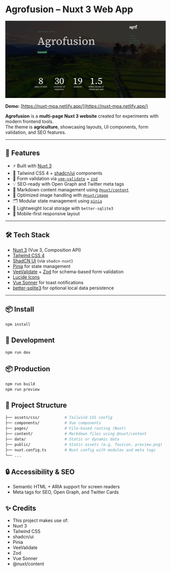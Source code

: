 # Agrofusion – Nuxt 3 Web App

[![Preview](public/preview.png)](https://nuxt-mpa.netlify.app/)

**Demo:** [https://nuxt-mpa.netlify.app/](https://nuxt-mpa.netlify.app/)

**Agrofusion** is a **multi-page Nuxt 3 website** created for experiments with modern frontend tools.  
The theme is **agriculture**, showcasing layouts, UI components, form validation, and SEO features.

---

## 🚀 Features

- ⚡️ Built with [Nuxt 3](https://nuxt.com)
- 🎨 Tailwind CSS 4 + [shadcn/ui](https://ui.shadcn.dev) components
- 🧠 Form validation via [`vee-validate`](https://vee-validate.logaretm.com/) + [`zod`](https://zod.dev/)
- 💡 SEO-ready with Open Graph and Twitter meta tags
- 📝 Markdown content management using [`@nuxt/content`](https://content.nuxt.com/)
- 🌄 Optimized image handling with [`@nuxt/image`](https://image.nuxt.com/)
- 🗂 Modular state management using [`pinia`](https://pinia.vuejs.org/)
- 💾 Lightweight local storage with `better-sqlite3`
- 📱 Mobile-first responsive layout

---

## 🛠 Tech Stack

- [Nuxt 3](https://nuxt.com) (Vue 3, Composition API)
- [Tailwind CSS 4](https://tailwindcss.com/)
- [ShadCN UI](https://ui.shadcn.dev) (via `shadcn-nuxt`)
- [Pinia](https://pinia.vuejs.org/) for state management
- [VeeValidate](https://vee-validate.logaretm.com/) + [Zod](https://zod.dev/) for schema-based form validation
- [Lucide Icons](https://lucide.dev/)
- [Vue Sonner](https://sonner.emilkowal.ski/) for toast notifications
- [better-sqlite3](https://github.com/WiseLibs/better-sqlite3) for optional local data persistence

---

## 📦 Install

```bash
npm install
```

## 🧪 Development
```bash
npm run dev
```

## 📦 Production
```bash
npm run build
npm run preview
```

## 📁 Project Structure
```bash
├── assets/css/           # Tailwind CSS config
├── components/           # Vue components
├── pages/                # File-based routing (Nuxt)
├── content/              # Markdown files using @nuxt/content
├── data/                 # Static or dynamic data
├── public/               # Static assets (e.g. favicon, preview.png)
├── nuxt.config.ts        # Nuxt config with modules and meta tags
└── ...
```

## 🔒 Accessibility & SEO
- Semantic HTML + ARIA support for screen readers
- Meta tags for SEO, Open Graph, and Twitter Cards

## ✨ Credits
- This project makes use of:
- Nuxt 3
- Tailwind CSS
- shadcn/ui
- Pinia
- VeeValidate
- Zod
- Vue Sonner
- @nuxt/content